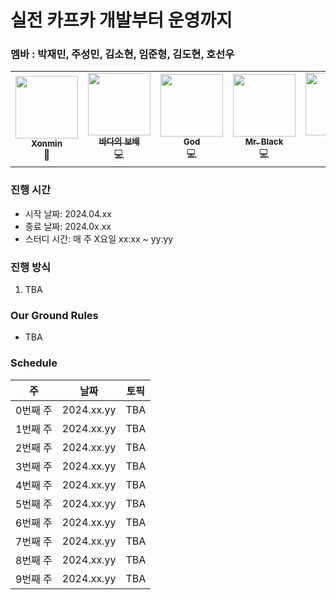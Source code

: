 # 실전 카프카 개발부터 운영까지

### 멤바 : 박재민, 주성민, 김소현, 임준형, 김도현, 호선우

<table>
    <td align="center"><a href="https://github.com/xonmin"><img src="https://user-images.githubusercontent.com/34934883/221333429-d8d3e882-bd1e-4bbf-9b21-64e061ff4a5b.png" width="100px;" alt=""/><br /><sub><b>Xonmin</b></sub></a><br />💪</a></td>
    <td align="center"><a href="https://github.com/KimDoubleB"><img src="https://user-images.githubusercontent.com/37873745/221325093-bc9896e6-86a1-4ffe-9144-3ca6b1c03fbc.jpeg" width="100px;" alt=""/><br /><sub><b>바다의 보배</b></sub></a><br />💻</a></td>
    <td align="center"><a href="https://github.com/god9599"><img src="https://avatars.githubusercontent.com/u/59276134?v=4?s=100" width="100px;" alt=""/><br /><sub><b>God</b></sub></a><br />💻</a></td>
    <td align="center"><a href="https://github.com/mkSpace"><img src="https://cdn.discordapp.com/attachments/977459923594129468/1078311218059673650/image.png" width="100px;" alt=""/><br /><sub><b>Mr. Black</b></sub></a><br />💻</a></td>
    <td align="center"><a href="https://github.com/yaeoni"><img src="https://yt3.googleusercontent.com/AUJYV5Isvijta-MSG8E6VodHV9zGumDO8vprOZsi7Y2PmIvjSGy_Qz-m8kU5s8LYuzsU73-4pA=s900-c-k-c0x00ffffff-no-rj" width="100px;" alt=""/><br /><sub><b>오짱재</b></sub></a><br /><a href="https://github.com/AUSG/Relay-Homepage/commits?author=whitesoil" title="Code">💻</a></td>
    <td align="center"><a href="https://github.com/plzprayme"><img src="https://user-images.githubusercontent.com/34934883/220926149-3255ea11-50bb-4243-a757-febbfb1305e2.png" width="100px;" alt=""/><br /><sub><b>Hwang Tube</b></sub></a><br /><a href="https://github.com/AUSG/Relay-Homepage/commits?author=rayleighko" title="Code">💻</a></td>
  </tr>
</table>

### 진행 시간

* 시작 날짜: 2024.04.xx
* 종료 날짜: 2024.0x.xx
* 스터디 시간: 매 주 X요일 xx:xx ~ yy:yy

### 진행 방식

1. TBA

### Our Ground Rules

- TBA

### Schedule

|   주   |     날짜     | 토픽  
|:-----:|:----------:|:---:|
| 0번째 주 | 2024.xx.yy | TBA |
| 1번째 주 | 2024.xx.yy | TBA |
| 2번째 주 | 2024.xx.yy | TBA |
| 3번째 주 | 2024.xx.yy | TBA |
| 4번째 주 | 2024.xx.yy | TBA |
| 5번째 주 | 2024.xx.yy | TBA |
| 6번째 주 | 2024.xx.yy | TBA |
| 7번째 주 | 2024.xx.yy | TBA |
| 8번째 주 | 2024.xx.yy | TBA |
| 9번째 주 | 2024.xx.yy | TBA |
